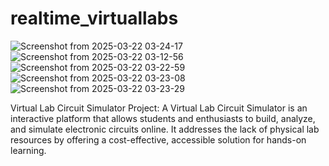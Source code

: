 # realtime_virtuallabs
![Screenshot from 2025-03-22 03-24-17](https://github.com/user-attachments/assets/455b8264-7e6f-4a21-a01f-087efa9e17fa)
![Screenshot from 2025-03-22 03-12-56](https://github.com/user-attachments/assets/5e579f57-534f-4654-968c-2a5dc352fd03)
![Screenshot from 2025-03-22 03-22-59](https://github.com/user-attachments/assets/069d40a9-ecbd-4624-a9dd-80a6702f59eb)
![Screenshot from 2025-03-22 03-23-08](https://github.com/user-attachments/assets/aa05ab42-b9e2-425c-98f7-a47135bc36c0)
![Screenshot from 2025-03-22 03-23-29](https://github.com/user-attachments/assets/a6193011-3f19-432c-972f-53d68a268514)



Virtual Lab Circuit Simulator Project:
A Virtual Lab Circuit Simulator is an interactive platform that allows students and enthusiasts to build, analyze, and simulate electronic circuits online. It addresses the lack of physical lab resources by offering a cost-effective, accessible solution for hands-on learning.


